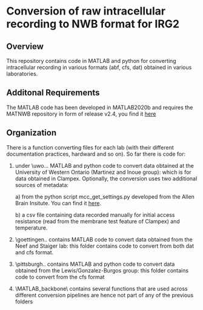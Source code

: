 # Conversion of raw intracellular recording to NWB format for IRG2


## Overview
This repository contains code in MATLAB and python for converting intracellular recording in various formats (abf, cfs, dat) obtained in various laboratories. 


## Additonal Requirements
The MATLAB code has been developed in MATLAB2020b and requires the MATNWB repository in form of release v2.4, you find it [here](https://github.com/NeurodataWithoutBorders/matnwb)

## Organization
There is a function converting files for each lab (with their different documentation practices, hardward and so on). So far there is code for:

1. under \uwo\... MATLAB and python code to convert data obtained at the University of Western Ontario (Martinez and Inoue group): which is for data obtained in Clampex. Optionally, the conversion uses two additional sources of metadata: 
        
      a) from the python script mcc_get_settings.py developed from the Allen Brain Insitute. You can find it [here](https://github.com/AllenInstitute/ipfx/tree/master/ipfx/bin).
  
      b) a csv file containing data recorded manually for initial access resistance (read from the membrane test feature of Clampex) and temperature.

2.  \goettingen\.. contains MATLAB code to convert data obtained from the Neef and Staiger lab: this folder contains code to convert from both dat and cfs format. 

3.  \pittsburgh\.. contains MATLAB and python code to convert data obtained from the Lewis/Gonzalez-Burgos group: this folder contains code to convert from the cfs format

4.  \MATLAB_backbone\ contains several functions that are used across different conversion pipelines are hence not part of any of the previous folders  
